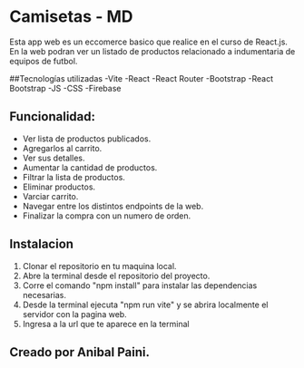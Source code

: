 # Camisetas - MD

Esta app web es un eccomerce basico que realice en el curso de React.js.
En la web podran ver un listado de productos relacionado a indumentaria de equipos de futbol.

##Tecnologías utilizadas
-Vite
-React
-React Router
-Bootstrap
-React Bootstrap
-JS
-CSS
-Firebase

## Funcionalidad:
- Ver lista de productos publicados.
- Agregarlos al carrito.
- Ver sus detalles.
- Aumentar la cantidad de productos.
- Filtrar la lista de productos.
- Eliminar productos.
- Varciar carrito. 
- Navegar entre los distintos endpoints de la web.
- Finalizar la compra con un numero de orden.

## Instalacion
1. Clonar el repositorio en tu maquina local.
2. Abre la terminal desde el repositorio del proyecto.
3. Corre el comando "npm install" para instalar las dependencias necesarias.
4. Desde la terminal ejecuta "npm run vite" y se abrira localmente el servidor con la pagina web.
5. Ingresa a la url que te aparece en la terminal

## Creado por Anibal Paini.